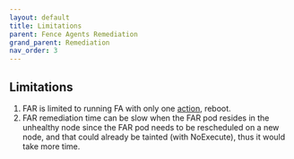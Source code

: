 ```yaml
---
layout: default
title: Limitations
parent: Fence Agents Remediation
grand_parent: Remediation
nav_order: 3
---
```


## Limitations

1. FAR is limited to running FA with only one [action](https://github.com/ClusterLabs/fence-agents/blob/main/doc/FenceAgentAPI.md#agent-operations-and-return-values), reboot.
2. FAR remediation time can be slow when the FAR pod resides in the unhealthy node since the FAR pod needs to be rescheduled on a new node, and that could already be tainted (with NoExecute), thus it would take more time.
